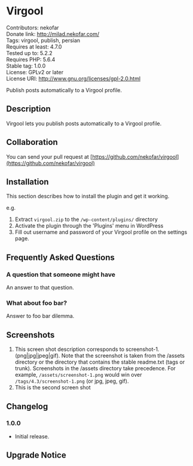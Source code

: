 # Virgool
Contributors: nekofar  
Donate link: http://milad.nekofar.com/  
Tags: virgool, publish, persian  
Requires at least: 4.7.0  
Tested up to: 5.2.2  
Requires PHP: 5.6.4  
Stable tag: 1.0.0  
License: GPLv2 or later  
License URI: http://www.gnu.org/licenses/gpl-2.0.html  

Publish posts automatically to a Virgool profile.

## Description

Virgool lets you publish posts automatically to a Virgool profile.

## Collaboration

You can send your pull request at [https://github.com/nekofar/virgool](https://github.com/nekofar/virgool)

## Installation

This section describes how to install the plugin and get it working.

e.g.

1. Extract `virgool.zip` to the `/wp-content/plugins/` directory
2. Activate the plugin through the 'Plugins' menu in WordPress
3. Fill out username and password of your Virgool profile on the settings page.

## Frequently Asked Questions

### A question that someone might have

An answer to that question.

### What about foo bar?

Answer to foo bar dilemma.

## Screenshots

1. This screen shot description corresponds to screenshot-1.(png|jpg|jpeg|gif). Note that the screenshot is taken from the /assets directory or the directory that contains the stable readme.txt (tags or trunk). Screenshots in the /assets directory take precedence. For example, `/assets/screenshot-1.png` would win over `/tags/4.3/screenshot-1.png` (or jpg, jpeg, gif).
2. This is the second screen shot


## Changelog

### 1.0.0
* Initial release.

## Upgrade Notice
